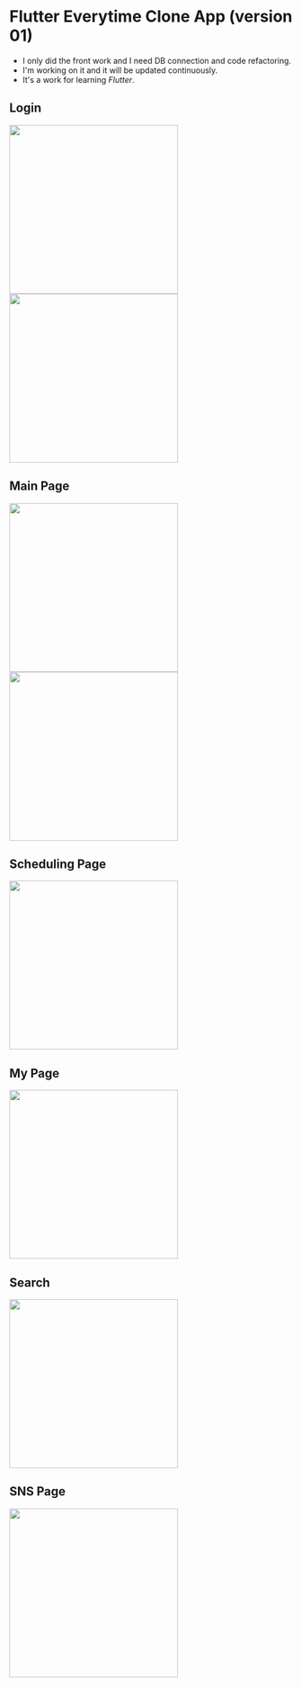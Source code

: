 # Flutter Everytime Clone App (version 01)
* I only did the front work and I need DB connection and code refactoring.
* I'm working on it and it will be updated continuously.
* It's a work for learning *Flutter*.

## Login
<img width="300" src="https://user-images.githubusercontent.com/64299475/139117825-a7d00b34-1aa3-473a-b493-568f9b4bd1eb.png"> <img width="300" src="https://user-images.githubusercontent.com/64299475/139118118-73283762-571b-4e06-95ee-2ae39b344d01.png">

## Main Page
<img width="300" src="https://user-images.githubusercontent.com/64299475/139117816-a539a659-e5e2-4b99-b7df-3244af085e48.png"> <img width="300" src="https://user-images.githubusercontent.com/64299475/139117769-c9ab885b-4156-46c6-896c-aa7f7c4128b8.png">

## Scheduling Page
<img width="300" src="https://user-images.githubusercontent.com/64299475/139117807-8db1af4f-3d15-40ff-8679-0922873e1de6.png">

## My Page
<img width="300" src="https://user-images.githubusercontent.com/64299475/139117813-27902d10-e647-42e0-8eab-937e1259fd49.png">

## Search
<img width="300" src="https://user-images.githubusercontent.com/64299475/139117819-3dc43618-544f-4d53-b6b9-e915ff754d20.png">


## SNS Page
<img width="300" src="https://user-images.githubusercontent.com/64299475/139117799-53786899-a659-4f01-8042-95601d1707ef.png">



